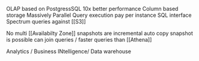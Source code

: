 OLAP
based on PostgressSQL
10x better performance
Column based storage
Massively Parallel Query execution
pay per instance
SQL interface
Spectrum queries against [[S3]]

No multi [[Availabilty Zone]]
snapshots are incremental
auto copy snapshot is possible
can join queries / faster queries than [[Athena]]

Analytics / Business INtelligence/ Data warehouse
